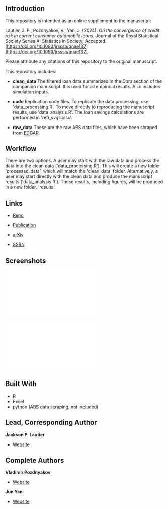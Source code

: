<h1 align="center"><project-name></h1>

<p align="center"><project-description></p>

## Introduction

This repository is intended as an online supplement to the manuscript:

Lautier, J. P., Pozdnyakov, V., Yan, J. (2024). _On the convergence of credit risk in current consumer automobile loans_.  Journal of the Royal Statistical Society Series A: Statistics in Society, Accepted. [https://doi.org/10.1093/jrsssa/qnae137](https://doi.org/10.1093/jrsssa/qnae137)


Please attribute any citations of this repository to the original
manuscript.


This repository includes:

- **clean_data** The filtered loan data summarized in the _Data_ section of
the companion manuscript.  It is used for all empirical results. Also includes
simulation inputs.

- **code** Replication code files.  To replicate the data processing, use
'data_processing.R'.  To move directly to reproducing the manuscript results,
use 'data_analysis.R'.  The loan savings calculations are performed in
'refi_svgs.xlsx'. 

- **raw_data** These are the raw ABS data files, which have been scraped from
[EDGAR](https://www.sec.gov/edgar/search-and-access).

## Workflow

There are two options.  A user may start with the raw data and process the data
into the clean data ('data_processing.R').  This will create a new folder
'processed_data', which will match the 'clean_data' folder.
Alternatively, a user may start
directly with the clean data and produce the manuscript results ('data_analysis.R').
These results, including figures, will be produced in a new folder,
'results'.


## Links

- [Repo](https://github.com/jackson-lautier/credit-risk-convergence)

- [Publication](https://doi.org/10.1093/jrsssa/qnae137)

- [arXiv](https://arxiv.org/abs/2211.09176)

- [SSRN](https://papers.ssrn.com/sol3/papers.cfm?abstract_id=4278917)

## Screenshots

![Credit Risk Convergence](/illustrative_figures/crc_demo.pdf)

![Conditional Lender Profitability](/illustrative_figures/lender_profit.pdf)

## Built With

- R
- Excel
- python (ABS data scraping, not included)

## Lead, Corresponding Author

**Jackson P. Lautier**

- [Website](https://jacksonlautier.com/)

## Complete Authors

**Vladimir Pozdnyakov**

- [Website](https://vladimir-pozdnyakov.github.io/)

**Jun Yan**

- [Website](http://merlot.stat.uconn.edu/~jyan/)
